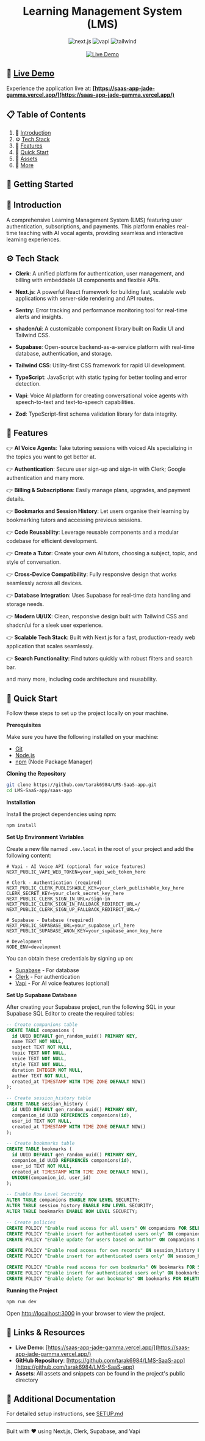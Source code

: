 <div align="center">
  <h1>Learning Management System (LMS)</h1>
  
  <div>
    <img src="https://img.shields.io/badge/-Next.JS-black?style=for-the-badge&logoColor=white&logo=nextdotjs&color=black" alt="next.js" />
    <img src="https://img.shields.io/badge/-Vapi-black?style=for-the-badge&logoColor=white&logo=vapi.com&color=green" alt="vapi" />
    <img src="https://img.shields.io/badge/-Tailwind-00BCFF?style=for-the-badge&logo=tailwind-css&logoColor=white" alt="tailwind" />
  </div>
  <br />
  
  <div align="center">
    <a href="https://saas-app-jade-gamma.vercel.app/" target="_blank">
      <img src="https://img.shields.io/badge/LIVE%20DEMO-00C7B7?style=for-the-badge&logo=vercel&logoColor=white" alt="Live Demo" />
    </a>
  </div>
</div>

## 🔗 [Live Demo](https://saas-app-jade-gamma.vercel.app/)

Experience the application live at: **[https://saas-app-jade-gamma.vercel.app/](https://saas-app-jade-gamma.vercel.app/)**

## 📋 <a name="table">Table of Contents</a>

1. 🤖 [Introduction](#introduction)
2. ⚙️ [Tech Stack](#tech-stack)
3. 🔋 [Features](#features)
4. 🤸 [Quick Start](#quick-start)
5. 🔗 [Assets](#links)
6. 🚀 [More](#more)

## 🚀 Getting Started

## <a name="introduction">🤖 Introduction</a>

A comprehensive Learning Management System (LMS) featuring user authentication, subscriptions, and payments. This platform enables real-time teaching with AI vocal agents, providing seamless and interactive learning experiences.

## <a name="tech-stack">⚙️ Tech Stack</a>

- **Clerk**: A unified platform for authentication, user management, and billing with embeddable UI components and flexible APIs.

* **Next.js**: A powerful React framework for building fast, scalable web applications with server-side rendering and API routes.

* **Sentry**: Error tracking and performance monitoring tool for real-time alerts and insights.

* **shadcn/ui**: A customizable component library built on Radix UI and Tailwind CSS.

- **Supabase**: Open-source backend-as-a-service platform with real-time database, authentication, and storage.

* **Tailwind CSS**: Utility-first CSS framework for rapid UI development.

* **TypeScript**: JavaScript with static typing for better tooling and error detection.

- **Vapi**: Voice AI platform for creating conversational voice agents with speech-to-text and text-to-speech capabilities.

* **Zod**: TypeScript-first schema validation library for data integrity.

## <a name="features">🔋 Features</a>

👉 **AI Voice Agents**: Take tutoring sessions with voiced AIs specializing in the topics you want to get better at.

👉 **Authentication**: Secure user sign-up and sign-in with Clerk; Google authentication and many more.

👉 **Billing & Subscriptions**: Easily manage plans, upgrades, and payment details.

👉 **Bookmarks and Session History**: Let users organise their learning by bookmarking tutors and accessing previous sessions.

👉 **Code Reusability**: Leverage reusable components and a modular codebase for efficient development.

👉 **Create a Tutor**: Create your own AI tutors, choosing a subject, topic, and style of conversation.

👉 **Cross-Device Compatibility**: Fully responsive design that works seamlessly across all devices.

👉 **Database Integration**: Uses Supabase for real-time data handling and storage needs.

👉 **Modern UI/UX**: Clean, responsive design built with Tailwind CSS and shadcn/ui for a sleek user experience.

👉 **Scalable Tech Stack**: Built with Next.js for a fast, production-ready web application that scales seamlessly.

👉 **Search Functionality**: Find tutors quickly with robust filters and search bar.

and many more, including code architecture and reusability.

## <a name="quick-start">🤸 Quick Start</a>

Follow these steps to set up the project locally on your machine.

**Prerequisites**

Make sure you have the following installed on your machine:

- [Git](https://git-scm.com/)
- [Node.js](https://nodejs.org/en)
- [npm](https://www.npmjs.com/) (Node Package Manager)

**Cloning the Repository**

```bash
git clone https://github.com/tarak6984/LMS-SaaS-app.git
cd LMS-SaaS-app/saas-app
```

**Installation**

Install the project dependencies using npm:

```bash
npm install
```

**Set Up Environment Variables**

Create a new file named `.env.local` in the root of your project and add the following content:

```env
# Vapi - AI Voice API (optional for voice features)
NEXT_PUBLIC_VAPI_WEB_TOKEN=your_vapi_web_token_here

# Clerk - Authentication (required)
NEXT_PUBLIC_CLERK_PUBLISHABLE_KEY=your_clerk_publishable_key_here
CLERK_SECRET_KEY=your_clerk_secret_key_here
NEXT_PUBLIC_CLERK_SIGN_IN_URL=/sign-in
NEXT_PUBLIC_CLERK_SIGN_IN_FALLBACK_REDIRECT_URL=/
NEXT_PUBLIC_CLERK_SIGN_UP_FALLBACK_REDIRECT_URL=/

# Supabase - Database (required)
NEXT_PUBLIC_SUPABASE_URL=your_supabase_url_here
NEXT_PUBLIC_SUPABASE_ANON_KEY=your_supabase_anon_key_here

# Development
NODE_ENV=development
```

You can obtain these credentials by signing up on:
- [Supabase](https://supabase.com/dashboard) - For database
- [Clerk](https://clerk.com) - For authentication
- [Vapi](https://vapi.ai) - For AI voice features (optional)

**Set Up Supabase Database**

After creating your Supabase project, run the following SQL in your Supabase SQL Editor to create the required tables:

```sql
-- Create companions table
CREATE TABLE companions (
  id UUID DEFAULT gen_random_uuid() PRIMARY KEY,
  name TEXT NOT NULL,
  subject TEXT NOT NULL,
  topic TEXT NOT NULL,
  voice TEXT NOT NULL,
  style TEXT NOT NULL,
  duration INTEGER NOT NULL,
  author TEXT NOT NULL,
  created_at TIMESTAMP WITH TIME ZONE DEFAULT NOW()
);

-- Create session_history table
CREATE TABLE session_history (
  id UUID DEFAULT gen_random_uuid() PRIMARY KEY,
  companion_id UUID REFERENCES companions(id),
  user_id TEXT NOT NULL,
  created_at TIMESTAMP WITH TIME ZONE DEFAULT NOW()
);

-- Create bookmarks table
CREATE TABLE bookmarks (
  id UUID DEFAULT gen_random_uuid() PRIMARY KEY,
  companion_id UUID REFERENCES companions(id),
  user_id TEXT NOT NULL,
  created_at TIMESTAMP WITH TIME ZONE DEFAULT NOW(),
  UNIQUE(companion_id, user_id)
);

-- Enable Row Level Security
ALTER TABLE companions ENABLE ROW LEVEL SECURITY;
ALTER TABLE session_history ENABLE ROW LEVEL SECURITY;
ALTER TABLE bookmarks ENABLE ROW LEVEL SECURITY;

-- Create policies
CREATE POLICY "Enable read access for all users" ON companions FOR SELECT USING (true);
CREATE POLICY "Enable insert for authenticated users only" ON companions FOR INSERT WITH CHECK (auth.uid()::text = author);
CREATE POLICY "Enable update for users based on author" ON companions FOR UPDATE USING (auth.uid()::text = author);

CREATE POLICY "Enable read access for own records" ON session_history FOR SELECT USING (auth.uid()::text = user_id);
CREATE POLICY "Enable insert for authenticated users only" ON session_history FOR INSERT WITH CHECK (auth.uid()::text = user_id);

CREATE POLICY "Enable read access for own bookmarks" ON bookmarks FOR SELECT USING (auth.uid()::text = user_id);
CREATE POLICY "Enable insert for authenticated users only" ON bookmarks FOR INSERT WITH CHECK (auth.uid()::text = user_id);
CREATE POLICY "Enable delete for own bookmarks" ON bookmarks FOR DELETE USING (auth.uid()::text = user_id);
```

**Running the Project**

```bash
npm run dev
```

Open [http://localhost:3000](http://localhost:3000) in your browser to view the project.

## <a name="links">🔗 Links & Resources</a>

- **Live Demo**: [https://saas-app-jade-gamma.vercel.app/](https://saas-app-jade-gamma.vercel.app/)
- **GitHub Repository**: [https://github.com/tarak6984/LMS-SaaS-app](https://github.com/tarak6984/LMS-SaaS-app)
- **Assets**: All assets and snippets can be found in the project's public directory

## 📝 Additional Documentation

For detailed setup instructions, see [SETUP.md](SETUP.md)

---

Built with ❤️ using Next.js, Clerk, Supabase, and Vapi

